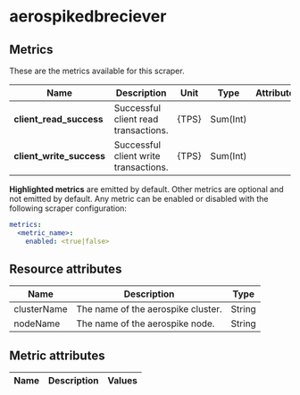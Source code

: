 [comment]: <> (Code generated by mdatagen. DO NOT EDIT.)

# aerospikedbreciever

## Metrics

These are the metrics available for this scraper.

| Name | Description | Unit | Type | Attributes |
| ---- | ----------- | ---- | ---- | ---------- |
| **client_read_success** | Successful client read transactions. | {TPS} | Sum(Int) | <ul> </ul> |
| **client_write_success** | Successful client write transactions. | {TPS} | Sum(Int) | <ul> </ul> |

**Highlighted metrics** are emitted by default. Other metrics are optional and not emitted by default.
Any metric can be enabled or disabled with the following scraper configuration:

```yaml
metrics:
  <metric_name>:
    enabled: <true|false>
```

## Resource attributes

| Name | Description | Type |
| ---- | ----------- | ---- |
| clusterName | The name of the aerospike cluster. | String |
| nodeName | The name of the aerospike node. | String |

## Metric attributes

| Name | Description | Values |
| ---- | ----------- | ------ |

